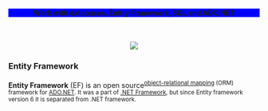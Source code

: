 <h4><p align="center" style="background-color:blue">Work with databases.  Entity Framework, SQL and ADO.NET</p></h4>
</br>
<p align="center">
<img src="https://i-msdn.sec.s-msft.com/dynimg/IC423396.png">
</p>
<h3> Entity Framework</h3>
<p><b>Entity Framework</b> (EF) is an open source<sup id="cite_ref-2" class="reference"><a href="https://en.wikipedia.org/wiki/Object-relational_mapping" title="Object-relational mapping">object-relational mapping</a> (ORM) framework for <a href="https://en.wikipedia.org/wiki/ADO.NET" title="ADO.NET">ADO.NET</a>. It was a part of <a href="https://en.wikipedia.org/wiki/.NET_Framework" title=".NET Framework">.NET Framework</a>, but since Entity framework version 6 it is separated from .NET framework.<p/>
